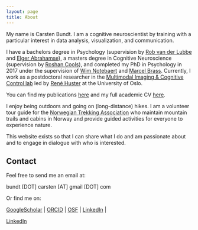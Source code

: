 ```yaml
---
layout: page
title: About
---
```


My name is Carsten Bundt. I am a cognitive neuroscientist by training with a particular interest in data analysis, visualization, and communication.

I have a bachelors degree in Psychology (supervision by [Rob van der Lubbe](https://people.utwente.nl/r.h.j.vanderlubbe) and [Elger Abrahamse](https://research.tilburguniversity.edu/en/persons/elger-abrahamse)), a masters degree in Cognitive Neuroscience (supervision by [Roshan Cools](https://www.roshancools.com/)), and completed my PhD in Psychology in 2017 under the supervision of [Wim Notebaert](https://www.notelab.be/) and [Marcel Brass](https://social-intelligence-group.github.io/). Currently, I work as a postdoctoral researcher in the [Multimodal Imaging & Cognitive Control lab](https://www.micc-lab.com/) led by [René Huster](https://scholar.google.com/citations?user=w0GRwhwAAAAJ&hl=en&oi=ao) at the University of Oslo. 

You can find my publications [here](https://carstenbundt.github.io/publications/) and my full academic CV [here](https://carstenbundt.github.io/cv/). 

I enjoy being outdoors and going on (long-distance) hikes. I am a volunteer tour guide for the [Norwegian Trekking Association](https://www.dnt.no/oslo) who maintain mountain trails and cabins in Norway and provide guided activities for everyone to experience nature.   

This website exists so that I can share what I do and am passionate about and to engage in dialogue with who is interested. 

## Contact
Feel free to send me an email at: 

bundt [DOT] carsten [AT] gmail [DOT] com 


Or find me on:

<!--- 
[![LinkedIn](https://img.shields.io/badge/linkedin-%230077B5.svg?style=for-the-badge&logo=linkedin&logoColor=white)](https://no.linkedin.com/in/carsten-bundt-phd-2a8806194)
[![Google Scholar](https://img.shields.io/badge/Google%20Scholar-4285F4?style=for-the-badge&logo=google-scholar&logoColor=white)](ttps://scholar.google.be/citations?user=XVWNeUUAAAAJ&hl=de
-->

[GoogleScholar](https://scholar.google.com/citations?user=XVWNeUUAAAAJ) |
[ORCID](https://orcid.org/0000-0002-3464-2330) |
[OSF](https://osf.io/gkr9n/) |
[LinkedIn](https://no.linkedin.com/in/carstenbundt) |

[LinkedIn](https://no.linkedin.com/in/carstenbundt)
